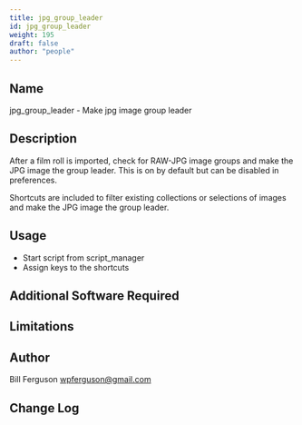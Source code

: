 ```yaml
---
title: jpg_group_leader
id: jpg_group_leader
weight: 195
draft: false
author: "people"
---
```


## Name

jpg_group_leader - Make jpg image group leader

## Description

After a film roll is imported, check for RAW-JPG image groups
and make the JPG image the group leader.  This is on by default
but can be disabled in preferences.

Shortcuts are included to filter existing collections or
selections of images and make the JPG image the group leader.

## Usage

* Start script from script_manager
* Assign keys to the shortcuts

## Additional Software Required


## Limitations


## Author

Bill Ferguson <wpferguson@gmail.com>

## Change Log
